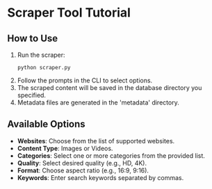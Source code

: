 # Scraper Tool Tutorial

## How to Use

1. Run the scraper:
   ```
   python scraper.py
   ```
2. Follow the prompts in the CLI to select options.
3. The scraped content will be saved in the database directory you specified.
4. Metadata files are generated in the 'metadata' directory.

## Available Options

- **Websites**: Choose from the list of supported websites.
- **Content Type**: Images or Videos.
- **Categories**: Select one or more categories from the provided list.
- **Quality**: Select desired quality (e.g., HD, 4K).
- **Format**: Choose aspect ratio (e.g., 16:9, 9:16).
- **Keywords**: Enter search keywords separated by commas.